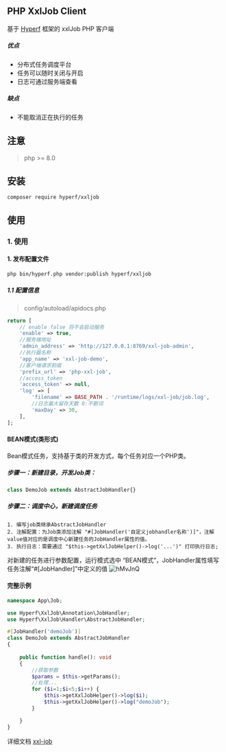 ## PHP XxlJob Client

基于 [Hyperf](https://github.com/hyperf/hyperf) 框架的 xxlJob PHP 客户端

##### 优点

- 分布式任务调度平台
- 任务可以随时关闭与开启
- 日志可通过服务端查看

##### 缺点

- 不能取消正在执行的任务

## 注意

> php >= 8.0

## 安装

```
composer require hyperf/xxljob
```

## 使用

### 1. 使用
#### 1. 发布配置文件

```bash
php bin/hyperf.php vendor:publish hyperf/xxljob
```
##### 1.1 配置信息
> config/autoload/apidocs.php
```php
return [
    // enable false 将不会启动服务
    'enable' => true,
    //服务端地址
    'admin_address' => 'http://127.0.0.1:8769/xxl-job-admin',
    //执行器名称
    'app_name' => 'xxl-job-demo',
    //客户端请求前缀
    'prefix_url' => 'php-xxl-job',
    //access_token
    'access_token' => null,
    'log' => [
        'filename' => BASE_PATH . '/runtime/logs/xxl-job/job.log',
        //日志最大留存天数 0:不删词
        'maxDay' => 30,
    ],
];
```

#### BEAN模式(类形式)
Bean模式任务，支持基于类的开发方式，每个任务对应一个PHP类。
##### 步骤一：新建目录，开发Job类：
```php
class DemoJob extends AbstractJobHandler{}
```
##### 步骤二：调度中心，新建调度任务
```
1. 编写job类继承AbstractJobHandler
2. 注解配置：为Job类添加注解 "#[JobHandler('自定义jobhandler名称')]"，注解value值对应的是调度中心新建任务的JobHandler属性的值。
3. 执行日志：需要通过 "$this->getXxlJobHelper()->log('...')" 打印执行日志;
```
对新建的任务进行参数配置，运行模式选中 “BEAN模式”，JobHandler属性填写任务注解“#[JobHandler]”中定义的值
![hMvJnQ](https://www.xuxueli.com/doc/static/xxl-job/images/img_ZAsz.png)

#### 完整示例
```php
namespace App\Job;

use Hyperf\XxlJob\Annotation\JobHandler;
use Hyperf\XxlJob\Handler\AbstractJobHandler;

#[JobHandler('demoJob')]
class DemoJob extends AbstractJobHandler
{
    
    public function handle(): void
    {
        //获取参数
        $params = $this->getParams();
        //处理...
        for ($i=1;$i<5;$i++) {
            $this->getXxlJobHelper()->log($i);
            $this->getXxlJobHelper()->log("demoJob");
        }

    }
}
```
详细文档 [xxl-job](https://www.xuxueli.com/xxl-job) 
